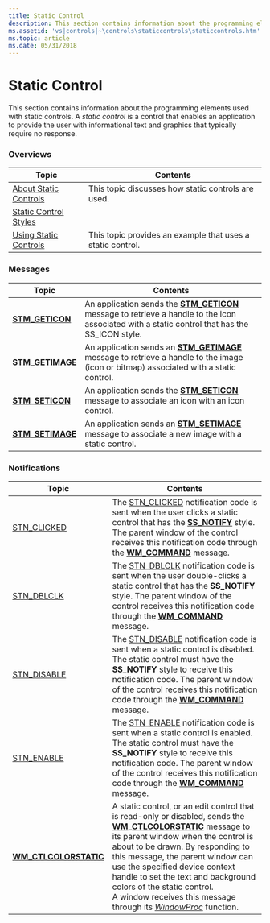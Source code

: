 ```yaml
---
title: Static Control
description: This section contains information about the programming elements used with static controls. A static control is a control that enables an application to provide the user with informational text and graphics that typically require no response.
ms.assetid: 'vs|controls|~\controls\staticcontrols\staticcontrols.htm'
ms.topic: article
ms.date: 05/31/2018
---
```


# Static Control

This section contains information about the programming elements used with static controls. A *static control* is a control that enables an application to provide the user with informational text and graphics that typically require no response.

### Overviews



| Topic                                              | Contents                                                              |
|----------------------------------------------------|-----------------------------------------------------------------------|
| [About Static Controls](about-static-controls.md) | This topic discusses how static controls are used.<br/>         |
| [Static Control Styles](static-control-styles.md) |                                                                       |
| [Using Static Controls](using-static-controls.md) | This topic provides an example that uses a static control.<br/> |



 

### Messages



| Topic                                 | Contents                                                                                                                                                                        |
|---------------------------------------|---------------------------------------------------------------------------------------------------------------------------------------------------------------------------------|
| [**STM\_GETICON**](stm-geticon.md)   | An application sends the [**STM\_GETICON**](stm-geticon.md) message to retrieve a handle to the icon associated with a static control that has the SS\_ICON style. <br/> |
| [**STM\_GETIMAGE**](stm-getimage.md) | An application sends an [**STM\_GETIMAGE**](stm-getimage.md) message to retrieve a handle to the image (icon or bitmap) associated with a static control. <br/>          |
| [**STM\_SETICON**](stm-seticon.md)   | An application sends the [**STM\_SETICON**](stm-seticon.md) message to associate an icon with an icon control. <br/>                                                     |
| [**STM\_SETIMAGE**](stm-setimage.md) | An application sends an [**STM\_SETIMAGE**](stm-setimage.md) message to associate a new image with a static control.<br/>                                                |



 

### Notifications



| Topic                                           | Contents                                                                                                                                                                                                                                                                                                                                                                                                                                                                   |
|-------------------------------------------------|----------------------------------------------------------------------------------------------------------------------------------------------------------------------------------------------------------------------------------------------------------------------------------------------------------------------------------------------------------------------------------------------------------------------------------------------------------------------------|
| [STN\_CLICKED](stn-clicked.md)                 | The [STN\_CLICKED](stn-clicked.md) notification code is sent when the user clicks a static control that has the [**SS\_NOTIFY**](static-control-styles.md) style. The parent window of the control receives this notification code through the [**WM\_COMMAND**](https://docs.microsoft.com/windows/desktop/menurc/wm-command) message.<br/>                                                                                                                                                                  |
| [STN\_DBLCLK](stn-dblclk.md)                   | The [STN\_DBLCLK](stn-dblclk.md) notification code is sent when the user double-clicks a static control that has the **SS\_NOTIFY** style. The parent window of the control receives this notification code through the [**WM\_COMMAND**](https://docs.microsoft.com/windows/desktop/menurc/wm-command) message.<br/>                                                                                                                                                                                          |
| [STN\_DISABLE](stn-disable.md)                 | The [STN\_DISABLE](stn-disable.md) notification code is sent when a static control is disabled. The static control must have the **SS\_NOTIFY** style to receive this notification code. The parent window of the control receives this notification code through the [**WM\_COMMAND**](https://docs.microsoft.com/windows/desktop/menurc/wm-command) message.<br/>                                                                                                                                            |
| [STN\_ENABLE](stn-enable.md)                   | The [STN\_ENABLE](stn-enable.md) notification code is sent when a static control is enabled. The static control must have the **SS\_NOTIFY** style to receive this notification code. The parent window of the control receives this notification code through the [**WM\_COMMAND**](https://docs.microsoft.com/windows/desktop/menurc/wm-command) message.<br/>                                                                                                                                               |
| [**WM\_CTLCOLORSTATIC**](wm-ctlcolorstatic.md) | A static control, or an edit control that is read-only or disabled, sends the [**WM\_CTLCOLORSTATIC**](wm-ctlcolorstatic.md) message to its parent window when the control is about to be drawn. By responding to this message, the parent window can use the specified device context handle to set the text and background colors of the static control. <br/> A window receives this message through its [*WindowProc*](https://docs.microsoft.com/previous-versions/windows/desktop/legacy/ms633573(v=vs.85)) function. <br/> |



 

 

 





